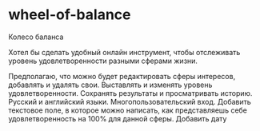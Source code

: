 # wheel-of-balance

Колесо баланса

Хотел бы сделать удобный онлайн инструмент, чтобы отслеживать уровень удовлетворенности разными сферами жизни. 

Предполагаю, что можно будет редактировать сферы интересов, добавлять и удалять свои. 
Выставлять и изменять уровень удовлетворенности. 
Сохранять результаты и просматривать историю.
Русский и английский языки.
Многопользовательский вход.
Добавить текстовое поле, в которое можно написать, как представляешь себе удовлетворенность на 100% для данной сферы.
Добавить дату

 

